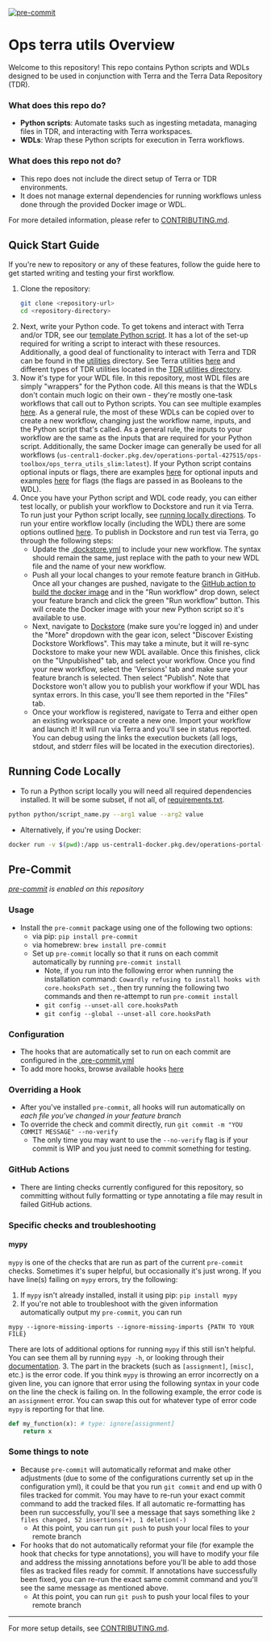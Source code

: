 [![pre-commit](https://img.shields.io/badge/pre--commit-enabled-brightgreen?logo=pre-commit)](https://github.com/pre-commit/pre-commit)

# Ops terra utils Overview

Welcome to this repository! This repo contains Python scripts and WDLs designed to be used in conjunction with Terra and the Terra Data Repository (TDR).

### What does this repo do?

- **Python scripts**: Automate tasks such as ingesting metadata, managing files in TDR, and interacting with Terra workspaces.
- **WDLs**: Wrap these Python scripts for execution in Terra workflows.

### What does this repo not do?

- This repo does not include the direct setup of Terra or TDR environments.
- It does not manage external dependencies for running workflows unless done through the provided Docker image or WDL.

For more detailed information, please refer to [CONTRIBUTING.md](CONTRIBUTING.md).

## Quick Start Guide
If you're new to repository or any of these features, follow the guide here to get started writing and testing your first workflow.

1. Clone the repository:
   ```bash
   git clone <repository-url>
   cd <repository-directory>
2. Next, write your Python code. To get tokens and interact with Terra and/or TDR, see our [template Python script](python/template_script.py). It has a lot of the set-up required for writing a script to interact with these resources. Additionally, a good deal of functionality to interact with Terra and TDR can be found in the [utilities](python/utils) directory. See Terra utilities [here](python/utils/terra_utils/terra_util.py) and different types of TDR utilities located in the [TDR utilities directory](python/utils/tdr_utils).
3. Now it's type for your WDL file. In this repository, most WDL files are simply "wrappers" for the Python code. All this means is that the WDLs don't contain much logic on their own - they're mostly one-task workflows that call out to Python scripts. You can see multiple examples [here](/wdl). As a general rule, the most of these WDLs can be copied over to create a new workflow, changing just the workflow name, inputs, and the Python script that's called. As a general rule, the inputs to your workflow are the same as the inputs that are required for your Python script. Additionally, the same Docker image can generally be used for all workflows (`us-central1-docker.pkg.dev/operations-portal-427515/ops-toolbox/ops_terra_utils_slim:latest`). If your Python script contains optional inputs or flags, there are examples [here](https://github.com/broadinstitute/ops-terra-utils/blob/ad31bc643ddb3adbd6af9500f7e3e732d9cc5fa1/wdl/CopyDataset/CopyDataset.wdl#L51-L53) for optional inputs and examples [here](https://github.com/broadinstitute/ops-terra-utils/blob/ad31bc643ddb3adbd6af9500f7e3e732d9cc5fa1/wdl/CopyDataset/CopyDataset.wdl#L54-L55) for flags (the flags are passed in as Booleans to the WDL).
4. Once you have your Python script and WDL code ready, you can either test locally, or publish your workflow to Dockstore and run it via Terra. To run just your Python script locally, see [running locally directions](#running-code-locally). To run your entire workflow locally (including the WDL) there are some options outlined [here](https://github.com/broadinstitute/ops-terra-utils/blob/ad31bc643ddb3adbd6af9500f7e3e732d9cc5fa1/CONTRIBUTING.md#testing-wdls-locally). To publish in Dockstore and run test via Terra, go through the following steps:
    * Update the [.dockstore.yml](.dockstore.yml) to include your new workflow. The syntax should remain the same, just replace with the path to your new WDL file and the name of your new workflow.
    * Push all your local changes to your remote feature branch in GitHub. Once all your changes are pushed, navigate to the [GitHub action to build the docker image](https://github.com/broadinstitute/ops-terra-utils/actions/workflows/docker-BuildAndPush.yaml) and in the "Run workflow" drop down, select your feature branch and click the green "Run workflow" button. This will create the Docker image with your new Python script so it's available to use.
    * Next, navigate to [Dockstore](https://dockstore.org/my-workflows/github.com/broadinstitute/accessibility_peak_gene_predictor/peak_gene_predictor) (make sure you're logged in) and under the "More" dropdown with the gear icon, select "Discover Existing Dockstore Workflows". This may take a minute, but it will re-sync Dockstore to make your new WDL available. Once this finishes, click on the "Unpublished" tab, and select your workflow. Once you find your new workflow, select the 'Versions' tab and make sure your feature branch is selected. Then select "Publish". Note that Dockstore won't allow you to publish your workflow if your WDL has syntax errors. In this case, you'll see them reported in the "Files" tab.
    * Once your workflow is registered, navigate to Terra and either open an existing workspace or create a new one. Import your workflow and launch it! It will run via Terra and you'll see in status reported. You can debug using the links the execution buckets (all logs, stdout, and stderr files will be located in the execution directories).

## Running Code Locally
- To run a Python script locally you will need all required dependencies installed. It will be some subset, if not all, of [requirements.txt](requirements.txt).
```bash
python python/script_name.py --arg1 value --arg2 value
```
- Alternatively, if you're using Docker:
```bash
docker run -v $(pwd):/app us-central1-docker.pkg.dev/operations-portal-427515/ops-toolbox/ops_terra_utils_slim:latest python /app/script_name.py --arg1 value --arg2 value
```

## Pre-Commit
*[pre-commit](https://pre-commit.com/#intro) is enabled on this repository*

### Usage
* Install the `pre-commit` package using one of the following two options:
  * via pip: `pip install pre-commit`
  * via homebrew: `brew install pre-commit`
  * Set up `pre-commit` locally so that it runs on each commit automatically by running `pre-commit install`
      * Note, if you run into the following error when running the installation command: `Cowardly refusing to install hooks with core.hooksPath set.`, then try running the following two commands and then re-attempt to run `pre-commit install`
    * `git config --unset-all core.hooksPath`
    * `git config --global --unset-all core.hooksPath`

### Configuration
* The hooks that are automatically set to run on each commit are configured in the [.pre-commit.yml](https://github.com/broadinstitute/spitfire/blob/master/.pre-commit-config.yaml)
* To add more hooks, browse available hooks [here](https://pre-commit.com/hooks.html)

### Overriding a Hook
* After you've installed `pre-commit`, all hooks will run automatically on _each file you've changed in your feature branch_
* To override the check and commit directly, run `git commit -m "YOU COMMIT MESSAGE" --no-verify`
  * The only time you may want to use the `--no-verify` flag is if your commit is WIP and you just need to commit something for testing.

### GitHub Actions
* There are linting checks currently configured for this repository, so committing without fully formatting or type annotating a file may result in failed GitHub actions.

### Specific checks and troubleshooting
#### mypy
`mypy` is one of the checks that are run as part of the current `pre-commit` checks. Sometimes it's super helpful, but occasionally it's just wrong. If you have line(s) failing on `mypy` errors, try the following:
1. If `mypy` isn't already installed, install it using pip: `pip install mypy`
2. If you're not able to troubleshoot with the given information automatically output my `pre-commit`, you can run
```commandline
mypy --ignore-missing-imports --ignore-missing-imports {PATH TO YOUR FILE}
```
There are lots of additional options for running `mypy` if this still isn't helpful. You can see them all by running `mypy -h`, or looking through their [documentation](https://mypy.readthedocs.io/en/latest/).
3. The part in the brackets (such as `[assignment]`, `[misc]`, etc.) is the error code. If you think `mypy` is throwing an error incorrectly on a given line, you can ignore that error using the following syntax in your code on the line the check is failing on. In the following example, the error code is an `assignment` error. You can swap this out for whatever type of error code `mypy` is reporting for that line.
```Python
def my_function(x): # type: ignore[assignment]
    return x
```

### Some things to note
* Because `pre-commit` will automatically reformat and make other adjustments (due to some of the configurations currently set up in the configuration yml), it could be that you run `git commit` and end up with 0 files tracked for commit. You may have to re-run your exact commit command to add the tracked files. If all automatic re-formatting has been run successfully, you'll see a message that says something like `2 files changed, 52 insertions(+), 1 deletion(-)`
  * At this point, you can run `git push` to push your local files to your remote branch
* For hooks that do not automatically reformat your file (for example the hook that checks for type annotations), you will have to modify your file and address the missing annotations before you'll be able to add those files as tracked files ready for commit. If annotations have successfully been fixed, you can re-run the exact same commit command and you'll see the same message as mentioned above.
  * At this point, you can run `git push` to push your local files to your remote branch

---

For more setup details, see [CONTRIBUTING.md](CONTRIBUTING.md).

